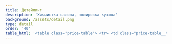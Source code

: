 ```yaml
---
title: Детейлинг
description: 'Химчистка салона, полировка кузова'
background: /assets/detail.png
type: detail
order: '40'
table_html: '<table class="price-table"> <tr> <td class="price-table__td"> <p>Детейлинг</p> </td> <td class="price-table__td"> </td> <td class="price-table__td"> </td> <td class="price-table__td"> </td> <td class="price-table__td"> </td> <td class="price-table__td"> </td> <td class="price-table__td"> </td> <td class="price-table__td"> </td> <td class="price-table__td"> </td> <td class="price-table__td"> </td> </tr> <tr> <td class="price-table__td"> <p>Класс Автомобиля</p> </td> <td class="price-table__td"> </td> <td class="price-table__td"> <p>Химчистка</p> </td> <td class="price-table__td"> <p>Полировка</p> </td> <td class="price-table__td"> <p>Жидкое стекло</p> </td> <td class="price-table__td"> <p>Керамика</p> </td> <td class="price-table__td"> <p>Антидождь</p> </td> <td class="price-table__td"> <p>Чистка подкапотного<br>пространства</p> </td> <td class="price-table__td"> <p>Морда</p> </td> <td class="price-table__td"> <p>Тонер</p> </td> </tr> <tr> <td class="price-table__td"> <p>B-class</p> </td> <td class="price-table__td"> <p>VW Polo; Seat Ibiza, Skoda fabia; Audi A1</p> </td> <td class="price-table__td"> <p>8000</p> </td> <td class="price-table__td"> <p>10000</p> </td> <td class="price-table__td"> <p>8000</p> </td> <td class="price-table__td"> <p>20000</p> </td> <td class="price-table__td"> <p>1500</p> </td> <td class="price-table__td"> <p>2500</p> </td> <td class="price-table__td"> <p> от 55000</p> </td> <td class="price-table__td"> <p>5000</p> </td> </tr> <tr> <td class="price-table__td"> <p>C-class</p> </td> <td class="price-table__td"> <p>VW Golf; Audi A3; BMW 1; Mercedes A;GLA;CLA;<br>Mini; Skoda Octavia; Seat Leon</p> </td> <td class="price-table__td"> <p>8000</p> </td> <td class="price-table__td"> <p>10000</p> </td> <td class="price-table__td"> <p>8000</p> </td> <td class="price-table__td"> <p>20000</p> </td> <td class="price-table__td"> <p>1500</p> </td> <td class="price-table__td"> <p>2500</p> </td> <td class="price-table__td"> <p> от 55000</p> </td> <td class="price-table__td"> <p>5000</p> </td> </tr> <tr> <td class="price-table__td"> <p>D-class</p> </td> <td class="price-table__td"> <p>Mercedes C; BMW 3; Audi A4; VW Passat </p> </td> <td class="price-table__td"> <p>8000</p> </td> <td class="price-table__td"> <p>10000</p> </td> <td class="price-table__td"> <p>8000</p> </td> <td class="price-table__td"> <p>20000</p> </td> <td class="price-table__td"> <p>1500</p> </td> <td class="price-table__td"> <p>2500</p> </td> <td class="price-table__td"> <p> от 55000</p> </td> <td class="price-table__td"> <p>5000</p> </td> </tr> <tr> <td class="price-table__td"> <p>E-class</p> </td> <td class="price-table__td"> <p>Mercedes E; BMW 5; Audi A6; </p> </td> <td class="price-table__td"> <p>8000</p> </td> <td class="price-table__td"> <p>10000</p> </td> <td class="price-table__td"> <p>8000</p> </td> <td class="price-table__td"> <p>20000</p> </td> <td class="price-table__td"> <p>1500</p> </td> <td class="price-table__td"> <p>2500</p> </td> <td class="price-table__td"> <p> от 55000</p> </td> <td class="price-table__td"> <p>5000</p> </td> </tr> <tr> <td class="price-table__td"> <p>F-class</p> </td> <td class="price-table__td"> <p>Mercedes S; BMW 7; Audi A8; Porsche Panamera</p> </td> <td class="price-table__td"> <p>10000</p> </td> <td class="price-table__td"> <p>12000</p> </td> <td class="price-table__td"> <p>8000</p> </td> <td class="price-table__td"> <p>20000</p> </td> <td class="price-table__td"> <p>1500</p> </td> <td class="price-table__td"> <p>2500</p> </td> <td class="price-table__td"> <p>65000</p> </td> <td class="price-table__td"> <p>6000</p> </td> </tr> <tr> <td class="price-table__td"> <p>SUV</p> </td> <td class="price-table__td"> <p>Audi Q3; BMW X1; VW Tiguan</p> </td> <td class="price-table__td"> <p>10000</p> </td> <td class="price-table__td"> <p>12000</p> </td> <td class="price-table__td"> <p>8000</p> </td> <td class="price-table__td"> <p>20000</p> </td> <td class="price-table__td"> <p>1500</p> </td> <td class="price-table__td"> <p>2500</p> </td> <td class="price-table__td"> <p>65000</p> </td> <td class="price-table__td"> <p>6000</p> </td> </tr> <tr> <td class="price-table__td"> <p>SUV</p> </td> <td class="price-table__td"> <p>Audi Q5; BMW X3; Mercedes GLK; Porsche macan</p> </td> <td class="price-table__td"> <p>10000</p> </td> <td class="price-table__td"> <p>12000</p> </td> <td class="price-table__td"> <p>8000</p> </td> <td class="price-table__td"> <p>20000</p> </td> <td class="price-table__td"> <p>1500</p> </td> <td class="price-table__td"> <p>2500</p> </td> <td class="price-table__td"> <p>65000</p> </td> <td class="price-table__td"> <p>6000</p> </td> </tr> <tr> <td class="price-table__td"> <p>SUV</p> </td> <td class="price-table__td"> <p>Audi Q7, Mercedes G; BMW X5; Porsche Cayenne</p> </td> <td class="price-table__td"> <p>10000</p> </td> <td class="price-table__td"> <p>12000</p> </td> <td class="price-table__td"> <p>8000</p> </td> <td class="price-table__td"> <p>20000</p> </td> <td class="price-table__td"> <p>1500</p> </td> <td class="price-table__td"> <p>2500</p> </td> <td class="price-table__td"> <p>65000</p> </td> <td class="price-table__td"> <p>6000</p> </td> </tr></table>'
---
```


